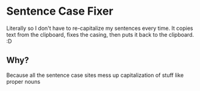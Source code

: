 # Sentence Case Fixer

Literally so I don't have to re-capitalize my sentences every time. It copies text from the clipboard, fixes the casing, then puts it back to the clipboard. :D

## Why?
Because all the sentence case sites mess up capitalization of stuff like proper nouns
